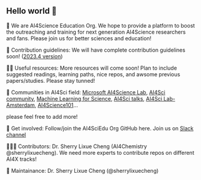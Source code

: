 ## Hello world 👋

🤖 We are AI4Science Education Org. We hope to provide a platform to boost the outreaching and training for next generation AI4Science researchers and fans. Please join us for better sciences and education!

🌈 Contribution guidelines: We will have complete contribution guidelines soon! ([2023.4 version](./CONTRIBUTING.md))

👩‍💻 Useful resources: More resources will come soon! Plan to include suggested readings, learning paths, nice repos, and awsome previous papers/studies. Please stay tunned!

📃 Communities in AI4Sci field: [Microsoft AI4Science Lab](https://www.microsoft.com/en-us/research/lab/microsoft-research-ai4science/), [AI4Sci community](https://ai4sciencecommunity.github.io/), [Machine Learning for Science](https://ml4sci.lbl.gov/), [AI4Sci talks](https://ai4sciencetalks.github.io/), [AI4Sci Lab-Amsterdam](https://ai4science-amsterdam.github.io), [AI4Science101](https://ai4science101.github.io/)...

please feel free to add more!

:clinking_glasses: Get involved: Follow/join the AI4SciEdu Org GitHub here. Join us on [Slack channel](https://join.slack.com/t/ai4sciedu/shared_invite/zt-1tih6v3wz-KriTaIh~oYm8G9ogxsrMkA)

🙋🏻‍♀️ Contributors: Dr. Sherry Lixue Cheng (AI4Chemistry @sherrylixuecheng). We need more experts to contribute repos on different AI4X tracks!

🚧 Maintainance: Dr. Sherry Lixue Cheng (@sherrylixuecheng)
